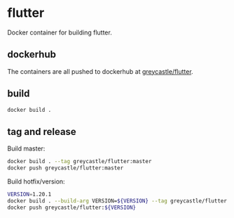 # flutter
Docker container for building flutter.

## dockerhub

The containers are all pushed to dockerhub at [greycastle/flutter](https://hub.docker.com/r/greycastle/flutter).

## build

```bash
docker build .
```

## tag and release

Build master:

```bash
docker build . --tag greycastle/flutter:master
docker push greycastle/flutter:master
```

Build hotfix/version:
```bash
VERSION=1.20.1
docker build . --build-arg VERSION=${VERSION} --tag greycastle/flutter:${VERSION}
docker push greycastle/flutter:${VERSION}
```